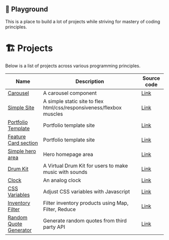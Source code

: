 ## 🛝 Playground
This is a place to build a lot of projects while striving for mastery of coding principles. 

# 🏗️ Projects
Below is a list of projects across various programming principles.

| Name          | Description | Source code
|-------------- |-------------|-----------
|[Carousel](https://codepen.io/benjaminkyamanywa/pen/abPExVr)  | A carousel component | [Link](https://codepen.io/benjaminkyamanywa/pen/abPExVr) 
|[Simple Site](https://codepen.io/benjaminkyamanywa/pen/ZEPbbBx)  | A simple static site to flex html/css/responsiveness/flexbox muscles | [Link](https://github.com/BenjaminKyamanywa/playground/tree/main/ground_001)
|[Portfolio Template](https://codepen.io/benjaminkyamanywa/pen/bGZgMmN)  | Portfolio template site | [Link](https://github.com/BenjaminKyamanywa/playground/tree/main/ground_003)
|[Feature Card section](https://codepen.io/benjaminkyamanywa/pen/bGZgMmN)  | Portfolio template site | [Link](https://github.com/BenjaminKyamanywa/playground/tree/main/ground_004)
|[Simple hero area](https://codepen.io/benjaminkyamanywa/pen/oNVWQgO)  | Hero homepage area | [Link](https://github.com/BenjaminKyamanywa/playground/tree/main/ground_005)
|[Drum Kit](https://codepen.io/benjaminkyamanywa/pen/XWLmxKM)  | A Virtual Drum Kit for users to make music with sounds | [Link](https://github.com/BenjaminKyamanywa/playground/tree/main/ground_011/01%20-%20Drum%20Kit)
|[Clock](https://codepen.io/benjaminkyamanywa/pen/oNrxqBQ)  | An analog clock | [Link](https://github.com/BenjaminKyamanywa/playground/tree/main/ground_011/02%20-%20Clock)
|[CSS Variables](https://codepen.io/benjaminkyamanywa/pen/gONrKrz)  | Adjust CSS variables with Javascript | [Link](https://github.com/BenjaminKyamanywa/playground/tree/main/ground_011/03%20-%20CSS%20Variables)
|[Inventory Filter](https://codepen.io/benjaminkyamanywa/pen/mdZrvdr)  | Filter inventory products using Map, Filter, Reduce | [Link](https://github.com/BenjaminKyamanywa/playground/tree/main/ground_011/04%20-%20Product%20Filter)
|[Random Quote Generator](https://codepen.io/benjaminkyamanywa/pen/WNqEZrq)  | Generate random quotes from third party API | [Link](https://github.com/BenjaminKyamanywa/playground/tree/main/ground_012/Random%20Quote%20Generator)



